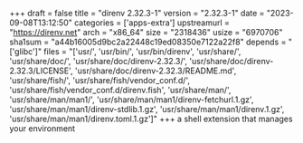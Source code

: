 +++
draft = false
title = "direnv 2.32.3-1"
version = "2.32.3-1"
date = "2023-09-08T13:12:50"
categories = ['apps-extra']
upstreamurl = "https://direnv.net"
arch = "x86_64"
size = "2318436"
usize = "6970706"
sha1sum = "a44b16005d9bc2a22448c19ed08350e7122a22f8"
depends = "['glibc']"
files = "['usr/', 'usr/bin/', 'usr/bin/direnv', 'usr/share/', 'usr/share/doc/', 'usr/share/doc/direnv-2.32.3/', 'usr/share/doc/direnv-2.32.3/LICENSE', 'usr/share/doc/direnv-2.32.3/README.md', 'usr/share/fish/', 'usr/share/fish/vendor_conf.d/', 'usr/share/fish/vendor_conf.d/direnv.fish', 'usr/share/man/', 'usr/share/man/man1/', 'usr/share/man/man1/direnv-fetchurl.1.gz', 'usr/share/man/man1/direnv-stdlib.1.gz', 'usr/share/man/man1/direnv.1.gz', 'usr/share/man/man1/direnv.toml.1.gz']"
+++
a shell extension that manages your environment